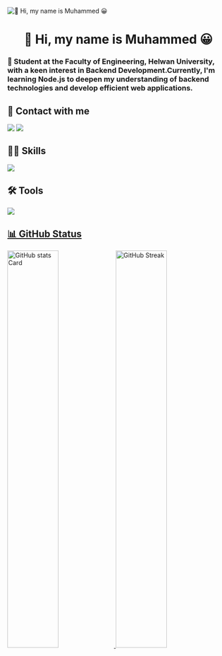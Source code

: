 ![👋 Hi, my name is Muhammed 😀](https://user-images.githubusercontent.com/10498744/210012254-234538ff-d198-48aa-8964-37e6fd45d227.gif)


<div id="toc">
  <ul align="center" style="list-style: none">
    <summary>
      <h1>
        👋 Hi, my name is Muhammed 😀
      </h1>
    </summary>
  </ul>
</div>
 <h3 align="left">🚀 Student at the Faculty of Engineering, Helwan University, with a keen interest in Backend Development.Currently, I'm learning Node.js to deepen my understanding of backend technologies and develop efficient web applications.</h3>

## 🤙 Contact with me
<p align="left">
  <a href="https://www.linkedin.com/in/muhammedalii9/" target="blank"><img src="https://skillicons.dev/icons?i=linkedin" /></a>
  <a href="https://x.com/0xmuhammed9" target="blank"><img src="https://skillicons.dev/icons?i=twitter"></a>  
</p>

## 🤹‍♀️ Skills
<p align="left">
  <a href="https://skillicons.dev" target="blank">
    <img src="https://skillicons.dev/icons?i=git,c,js,nodejs,express,mongodb" />
  </a>
</p>

## 🛠️ Tools
<p align="left">
  <a href="https://skillicons.dev"target="blank">
    <img src="https://skillicons.dev/icons?i=notion,github,obsidian,eclipse,arduino,figma,matlab,vscode"
  </a>
</p>
    


## 📊 GitHub Status 
<p align="left">
  <img width="48%" src="https://github-readme-stats.vercel.app/api?username=0xmuhammed9&theme=tokyonight&show_icons=true&hide_border=false&count_private=true" alt="GitHub stats Card" />
  <img width="48%" src="https://streak-stats.demolab.com/?username=0xmuhammed9&theme=tokyonight&hide_border=false" alt="GitHub Streak" />  
</p>


